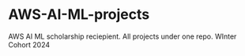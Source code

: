 # AWS-AI-ML-projects
AWS AI ML scholarship reciepient. All projects under one repo. WInter Cohort 2024

